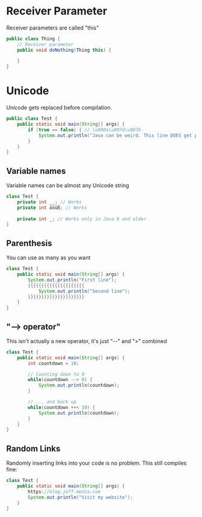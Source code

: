 # Receiver Parameter
Receiver parameters are called "this"
```java
public class Thing {
	// Receiver parameter
	public void doNothing(Thing this) {
		
	}
}

```

# Unicode
Unicode gets replaced before compilation.
```java
public class Test {
	public static void main(String[] args) {
		if (true == false) { // \u000a\u007d\u007b
			System.out.println("Java can be weird. This line DOES get printed!");
		}
	}
}
```

## Variable names
Variable names can be almost any Unicode string
```java
class Test {
	private int __; // Works
	private int äöüß; // Works
	
	private int _; // Works only in Java 8 and older
}
```

## Parenthesis
You can use as many as you want
```java
class Test {
	public static void main(String[] args) {
		System.out.println("First line");
		{{{{{{{{{{{{{{{{{{{{{
			System.out.println("Second line");
		}}}}}}}}}}}}}}}}}}}}}
	}
}
```

## "--> operator"
This isn't actually a new operator, it's just "--" and ">" combined
```java
class Test {
	public static void main(String[] args) {
		int countdown = 10;

		// Counting down to 0
		while(countdown --> 0) {
			System.out.println(countdown);
		}

		// ... and back up
		while(countdown ++< 10) {
			System.out.println(countdown);
		}
	}
}
```

## Random Links
Randomly inserting links into your code is no problem. This still compiles fine:
```java
class Test {
	public static void main(String[] args) {
		https://blog.jeff-media.com
		System.out.println("Visit my website");
	}
}
```